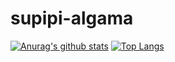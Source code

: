 # supipi-algama
[![Anurag's github stats](https://github-readme-stats.vercel.app/api?username=supipis&show_icons=true&theme=tokyonight)](https://github.com/anuraghazra/github-readme-stats)
 [![Top Langs](https://github-readme-stats.vercel.app/api/top-langs/?username=supipis&layout=compact&theme=tokyonight)](https://github.com/anuraghazra/github-readme-stats)
